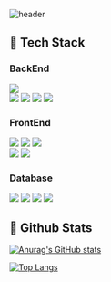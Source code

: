 ![header](https://capsule-render.vercel.app/api?type=waving&color=gradient&height=300&section=header&text=Good%20to%20see%20you%20%F0%9F%A4%97&fontSize=70)


## 🧱 Tech Stack

### BackEnd
<div>
 <img src="https://img.shields.io/badge/java-FFA500.svg?style=for-the-badge&logo=java&logoColor=61DAFB" />
</div>
<div>
 <img src="https://img.shields.io/badge/sprint-00FF7F .svg?style=for-the-badge&logo=spring&logoColor=fff " />
 <img src="https://img.shields.io/badge/spring security-00FF7F .svg?style=for-the-badge&logo=springsecurity&logoColor=fff " />
 <img src="https://img.shields.io/badge/spring boot-00FF7F .svg?style=for-the-badge&logo=springboot&logoColor=fff " />
 <img src="https://img.shields.io/badge/spring data-00FF7F .svg?style=for-the-badge&logo=&logoColor=fff " />
</div>

### FrontEnd
<div>
 <img src="https://img.shields.io/badge/javascript-F7DF1E.svg?style=for-the-badge&logo=javascript&logoColor=fff" />
 <img src="https://img.shields.io/badge/html5-E34F26.svg?style=for-the-badge&logo=html5&logoColor=white" />
 <img src="https://img.shields.io/badge/css3-264de4.svg?style=for-the-badge&logo=css&logoColor=fff" />
</div>

<div>
 <img src="https://img.shields.io/badge/react-61dbfb.svg?style=for-the-badge&logo=react&logoColor=white" />
 <img src="https://img.shields.io/badge/vue-42b883.svg?style=for-the-badge&logo=vue.js&logoColor=white" />
</div>

### Database
<div>
 <img src="https://img.shields.io/badge/mysql-00758f.svg?style=for-the-badge&logo=mysql&logoColor=white" />
 <img src="https://img.shields.io/badge/mariadb-1F305F.svg?style=for-the-badge&logo=mariadb&logoColor=white" />
 <img src="https://img.shields.io/badge/oracle-C74634.svg?style=for-the-badge&logo=oracle&logoColor=white" />
 <img src="https://img.shields.io/badge/mssql-00A4EF.svg?style=for-the-badge&logo=mssql&logoColor=white" />
</div>

 ## 🤔 Github Stats
[![Anurag's GitHub stats](https://github-readme-stats.vercel.app/api?username=dlwlsgur0909)](https://github.com/anuraghazra/github-readme-stats)

[![Top Langs](https://github-readme-stats.vercel.app/api/top-langs/?username=dlwlsgur0909)](https://github.com/anuraghazra/github-readme-stats)
  
